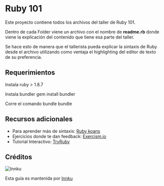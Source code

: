 # Ruby 101

Este proyecto contiene todos los archivos del taller de Ruby 101.

Dentro de cada Folder viene un archivo con el nombre de <b>readme.rb</b> donde viene la explicación del contenido que tiene esa parte del taller.

Se hace esto de manera que el tallerista pueda explicar la sintaxis de Ruby desde el archivo utilizando como ventaja el highlighting del editor de texto de su preferencia.

## Requerimientos

Instala ruby > 1.8.7

Instala bundler
	gem install bundler
	
Corre el comando bundle
	bundle
	
## Recursos adicionales

* Para aprender más de sintaxis: [Ruby koans](http://rubykoans.com)
* Ejercicios donde te dan feedback: [Exercism.io](http://exercism.io)
* Tutorial Interactivo: [TryRuby](tryruby.org)

## Créditos

![Innku](http://24.media.tumblr.com/avatar_eb2e411077d2_128.png)

Esta guía es mantenida por [Innku](http://www.innku.com)
